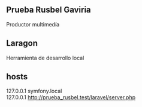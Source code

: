 ## Prueba Rusbel Gaviria

Productor multimedía

## Laragon

Herramienta de desarrollo local

## hosts

127.0.0.1      symfony.local  
127.0.0.1      http://prueba_rusbel.test/laravel/server.php 